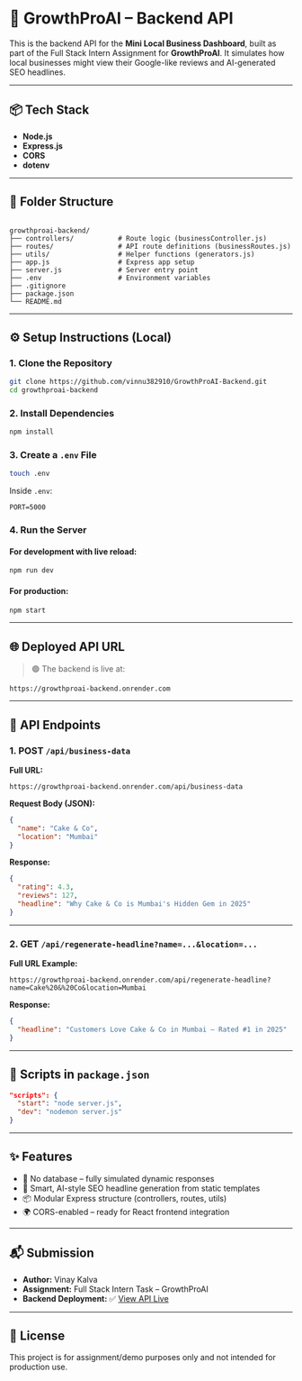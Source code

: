 # 🚀 GrowthProAI – Backend API

This is the backend API for the **Mini Local Business Dashboard**, built as part of the Full Stack Intern Assignment for **GrowthProAI**. It simulates how local businesses might view their Google-like reviews and AI-generated SEO headlines.

---

## 📦 Tech Stack

- **Node.js**
- **Express.js**
- **CORS**
- **dotenv**

---

## 📁 Folder Structure

```

growthproai-backend/
├── controllers/           # Route logic (businessController.js)
├── routes/                # API route definitions (businessRoutes.js)
├── utils/                 # Helper functions (generators.js)
├── app.js                 # Express app setup
├── server.js              # Server entry point
├── .env                   # Environment variables
├── .gitignore
├── package.json
└── README.md

````

---

## ⚙️ Setup Instructions (Local)

### 1. Clone the Repository

```bash
git clone https://github.com/vinnu382910/GrowthProAI-Backend.git
cd growthproai-backend
````

### 2. Install Dependencies

```bash
npm install
```

### 3. Create a `.env` File

```bash
touch .env
```

Inside `.env`:

```
PORT=5000
```

### 4. Run the Server

#### For development with live reload:

```bash
npm run dev
```

#### For production:

```bash
npm start
```

---

## 🌐 Deployed API URL

> 🟢 The backend is live at:

```
https://growthproai-backend.onrender.com
```

---

## 📡 API Endpoints

### 1. **POST** `/api/business-data`

**Full URL:**

```
https://growthproai-backend.onrender.com/api/business-data
```

**Request Body (JSON):**

```json
{
  "name": "Cake & Co",
  "location": "Mumbai"
}
```

**Response:**

```json
{
  "rating": 4.3,
  "reviews": 127,
  "headline": "Why Cake & Co is Mumbai's Hidden Gem in 2025"
}
```

---

### 2. **GET** `/api/regenerate-headline?name=...&location=...`

**Full URL Example:**

```
https://growthproai-backend.onrender.com/api/regenerate-headline?name=Cake%20&%20Co&location=Mumbai
```

**Response:**

```json
{
  "headline": "Customers Love Cake & Co in Mumbai – Rated #1 in 2025"
}
```

---

## 🔧 Scripts in `package.json`

```json
"scripts": {
  "start": "node server.js",
  "dev": "nodemon server.js"
}
```

---

## ✨ Features

* 🔁 No database – fully simulated dynamic responses
* 🧠 Smart, AI-style SEO headline generation from static templates
* 📦 Modular Express structure (controllers, routes, utils)
* 🌍 CORS-enabled – ready for React frontend integration

---

## 📬 Submission

* **Author:** Vinay Kalva
* **Assignment:** Full Stack Intern Task – GrowthProAI
* **Backend Deployment:** ✅ [View API Live](https://growthproai-backend.onrender.com)

---

## 📄 License

This project is for assignment/demo purposes only and not intended for production use.

